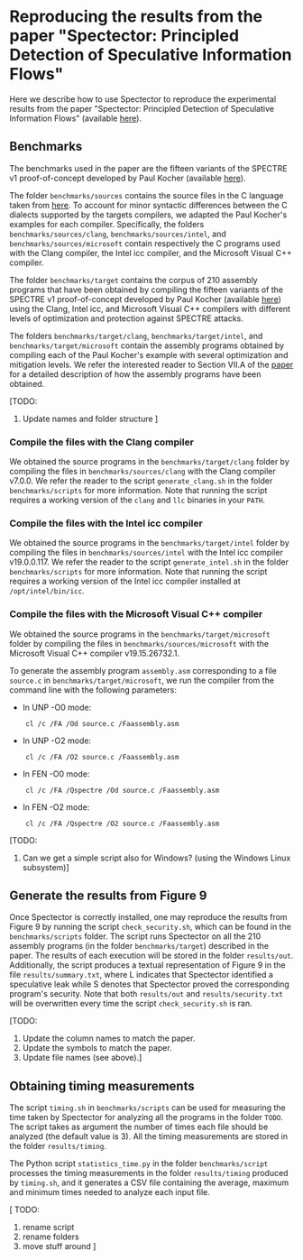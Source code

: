 # Reproducing the results from the paper "Spectector: Principled Detection of Speculative Information Flows"

Here we describe how to use Spectector to reproduce the experimental results from
the paper "Spectector: Principled Detection of Speculative Information Flows"
(available [here](TODO)).

## <a name="benchmarks"></a> Benchmarks

The benchmarks used in the paper are the fifteen variants of the SPECTRE v1
proof-of-concept developed by Paul Kocher (available [here](https://www.paulkocher.com/doc/MicrosoftCompilerSpectreMitigation.html)).

The folder `benchmarks/sources` contains the source files in the C language taken
from [here](https://www.paulkocher.com/doc/MicrosoftCompilerSpectreMitigation.html).
To account for minor syntactic differences between the C dialects supported by
the targets compilers, we adapted the Paul Kocher's examples for each compiler.
Specifically, the folders `benchmarks/sources/clang`, `benchmarks/sources/intel`,
and `benchmarks/sources/microsoft` contain respectively the  C programs used
with the Clang compiler, the Intel icc compiler, and the Microsoft Visual C++
compiler.


The folder `benchmarks/target` contains the corpus of 210 assembly programs that
have been obtained by compiling the fifteen variants of the SPECTRE v1
proof-of-concept developed by Paul Kocher (available [here](https://www.paulkocher.com/doc/MicrosoftCompilerSpectreMitigation.html))
using the Clang, Intel icc, and Microsoft Visual C++ compilers with different levels
of optimization and protection against SPECTRE attacks. 

The folders `benchmarks/target/clang`, `benchmarks/target/intel`, and
`benchmarks/target/microsoft` contain the assembly programs obtained by compiling
each of the Paul Kocher's example with several optimization and mitigation levels.
We refer the interested reader to Section VII.A of the [paper](TODO) for a detailed
description of how the assembly programs have been obtained.

[TODO:
1. Update names and folder structure
]

### Compile the files with the Clang compiler

We obtained the source programs in the `benchmarks/target/clang` folder by
compiling the files in `benchmarks/sources/clang` with the Clang compiler
v7.0.0.
We refer the reader to the script `generate_clang.sh` in the folder `benchmarks/scripts`
for more information. Note that running the script requires a working version of
the `clang` and `llc` binaries in your `PATH`.

### Compile the files with the Intel icc compiler

We obtained the source programs in the `benchmarks/target/intel` folder by
compiling the files in `benchmarks/sources/intel` with the Intel icc compiler
v19.0.0.117.
We refer the reader to the script `generate_intel.sh` in the folder `benchmarks/scripts`
for more information. Note that running the script requires a working version of
the Intel icc compiler installed at `/opt/intel/bin/icc`.

### Compile the files with the Microsoft Visual C++ compiler

We obtained the source programs in the `benchmarks/target/microsoft` folder by
compiling the files in `benchmarks/sources/microsoft` with the Microsoft Visual
C++ compiler v19.15.26732.1.

To generate the assembly program `assembly.asm` corresponding to a file `source.c`
in `benchmarks/target/microsoft`, we run the compiler from the command line with
the following parameters:

* In UNP -O0 mode:

```
    cl /c /FA /Od source.c /Faassembly.asm
```
* In UNP -O2 mode:

```
    cl /c /FA /O2 source.c /Faassembly.asm
```

* In FEN -O0 mode:

```
    cl /c /FA /Qspectre /Od source.c /Faassembly.asm
```

* In FEN -O2 mode:

```
    cl /c /FA /Qspectre /O2 source.c /Faassembly.asm
```

[TODO:
1. Can we get a simple script also for Windows? (using the Windows Linux subsystem)]

## Generate the results from Figure 9

Once Spectector is correctly installed, one may reproduce the results from
Figure 9 by running the script `check_security.sh`, which can be found in the
`benchmarks/scripts` folder.
The script runs Spectector on all the 210 assembly programs (in the folder `benchmarks/target`)
described in the paper.
The results of each execution will be stored in the folder `results/out`.
Additionally, the script produces a textual representation of Figure 9 in the
file `results/summary.txt`, where L indicates that Spectector identified a
speculative leak while S denotes that Spectector proved the corresponding program's
security.
Note that both `results/out` and `results/security.txt` will be overwritten every
time the script `check_security.sh` is ran.

[TODO:
1. Update the column names to match the paper.
2. Update the symbols to match the paper.
3. Update file names (see above).]

## Obtaining timing measurements

The script `timing.sh` in `benchmarks/scripts` can be used for measuring the time
taken by Spectector for analyzing all the programs in the folder `TODO`.
The script takes as argument the number of times each file should be analyzed
(the default value is 3). All the timing measurements are stored in the folder
`results/timing`.

The Python script `statistics_time.py` in the folder `benchmarks/script` processes
the timing measurements in the folder `results/timing` produced by `timing.sh`,
and it generates a CSV file containing the average, maximum and minimum times needed
to analyze each input file.

[
TODO:
1. rename script
2. rename folders
3. move stuff around
]
